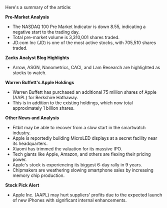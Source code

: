 Here's a summary of the article:

**Pre-Market Analysis**

* The NASDAQ 100 Pre Market Indicator is down 8.55, indicating a negative start to the trading day.
* Total pre-market volume is 3,310,001 shares traded.
* JD.com Inc (JD) is one of the most active stocks, with 705,510 shares traded.

**Zacks Analyst Blog Highlights**

* Arrow, ASGN, Nanometrics, CACI, and Lam Research are highlighted as stocks to watch.

**Warren Buffett's Apple Holdings**

* Warren Buffett has purchased an additional 75 million shares of Apple (AAPL) for Berkshire Hathaway.
* This is in addition to the existing holdings, which now total approximately 1 billion shares.

**Other News and Analysis**

* Fitbit may be able to recover from a slow start in the smartwatch industry.
* Apple is reportedly building MicroLED displays at a secret facility near its headquarters.
* Xiaomi has trimmed the valuation for its massive IPO.
* Tech giants like Apple, Amazon, and others are flexing their pricing power.
* Apple's stock is experiencing its biggest 6-day rally in 9 years.
* Chipmakers are weathering slowing smartphone sales by increasing memory chip production.

**Stock Pick Alert**

* Apple Inc. (AAPL) may hurt suppliers' profits due to the expected launch of new iPhones with significant internal enhancements.